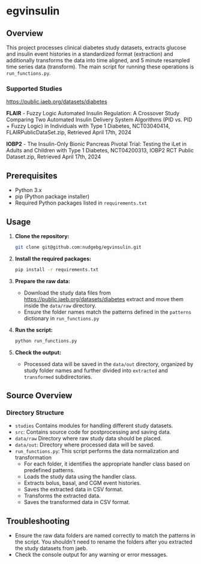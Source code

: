 # egvinsulin

## Overview

This project processes clinical diabetes study datasets, extracts glucose and insulin event histories in a standardized format (extraction) and additionally transforms the data into time aligned, and 5 minute resampled time series data (transform). The main script for running these operations is `run_functions.py`.

### Supported Studies

https://public.jaeb.org/datasets/diabetes

**FLAIR** - Fuzzy Logic Automated Insulin Regulation: A Crossover Study Comparing Two Automated Insulin Delivery System Algorithms (PID vs. PID + Fuzzy Logic) in Individuals with Type 1 Diabetes, NCT03040414, FLAIRPublicDataSet.zip, Retrieved April 17th, 2024 

**IOBP2** - The Insulin-Only Bionic Pancreas Pivotal Trial: Testing the iLet in Adults and Children with Type 1 Diabetes,	NCT04200313, IOBP2 RCT Public Dataset.zip, Retrieved April 17th, 2024


## Prerequisites
- Python 3.x
- pip (Python package installer)
- Required Python packages listed in `requirements.txt`

## Usage

1. **Clone the repository:**
    ```sh
    git clone git@github.com:nudgebg/egvinsulin.git
    ```

2. **Install the required packages:**
    ```sh
    pip install -r requirements.txt
    ```

3. **Prepare the raw data:**
    - Download the study data files from https://public.jaeb.org/datasets/diabetes
    extract and move them inside the `data/raw` directory. 
    - Ensure the folder names match the patterns defined in the `patterns` dictionary in `run_functions.py`

4. **Run the script:**
    ```sh
    python run_functions.py
    ```

5. **Check the output:**
    - Processed data will be saved in the `data/out` directory, organized by study folder names and further divided into `extracted` and `transformed` subdirectories.


## Source Overview

### Directory Structure

- `studies` Contains modules for handling different study datasets.
- `src`: Contains source code for postprocessing and saving data.
- `data/raw` Directory where raw study data should be placed.
- `data/out`: Directory where processed data will be saved.
- `run_functions.py`: This script performs the data normalization and transformation
    - For each folder, it identifies the appropriate handler class based on predefined patterns.
    - Loads the study data using the handler class.
    - Extracts bolus, basal, and CGM event histories.
    - Saves the extracted data in CSV format.
    - Transforms the extracted data.
    - Saves the transformed data in CSV format.

## Troubleshooting
- Ensure the raw data folders are named correctly to match the patterns in the script. You shouldn't need to rename the folders after you extracted the study datasets from jaeb.
- Check the console output for any warning or error messages.



